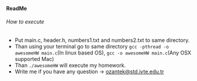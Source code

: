 #### ReadMe

###### How to execute

- Put main.c, header.h, numbers1.txt and numbers2.txt to same directory.
- Than using your terminal go to same directory  ``` gcc -pthread -o awesomeHW main.c ```(In linux based OS), ``` gcc -o awesomeHW main.c ```(Any OSX supported Mac) 
- Than ``` ./awesomeHW ```  will execute my homework.
- Write me if you have any question -> ozantek@std.iyte.edu.tr